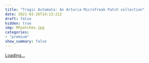 ```yaml
---
title: "Tragic Automata: An Arturia Microfreak Patch collection"
date: 2021-03-26T14:13:21Z
draft: false
hidden: true
img: MFpatches.jpg
categories: 
- "premium"
show_summary: false
---
```

<script src="https://gumroad.com/js/gumroad-embed.js"></script>
<div class="gumroad-product-embed"><a href="https://gumroad.com/l/YhrjX">Loading...</a></div>